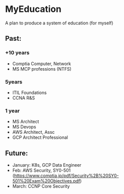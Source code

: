 # MyEducation
A plan to produce a system of education (for myself)



 
## Past:
  ### +10 years
  - Comptia Computer, Network
  - MS MCP professions (NTFS)
  
  ### 5years
  - ITIL Foundations
  - CCNA R&S
  
  ### 1 year
  - MS Architect
  - MS Devops
  - AWS Architect, Assc
  - GCP Architect Professional

## Future:
  - January:   K8s, GCP Data Engineer
  - Feb:    AWS Security,  SY0-501 (https://www.comptia.jp/pdf/Security%2B%20SY0-501%20Exam%20Objectives.pdf)
  - March: CCNP Core Security
  
